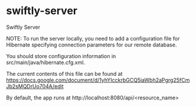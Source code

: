 # swiftly-server
Swiftly Server

NOTE: To run the server locally, you need to add a configuration file for
Hibernate specifying connection parameters for our remote database.

You should store configuration information in src/main/java/hibernate.cfg.xml.

The current contents of this file can be found at
https://docs.google.com/document/d/1yhYIcckrbGCQ5iaWbh2aPgrg25fCmJb2sMQDrUo704A/edit

By default, the app runs at http://localhost:8080/api/<resource_name> 